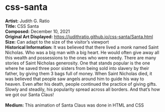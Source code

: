 # css-santa
**Artist:** Judith G. Ratio <br/> 
**Title:** CSS Santa <br/> 
**Composed:** December 10, 2021 <br/> 
**Original Art Displayed:** https://judithratio.github.io/css-santa/Santa.html  <br/> 
**Size:** Can adapt to the size of the visitor’s viewport <br/> 
**Historical Information:** It was believed that there lived a monk named Saint Nicholas. Who was a big man with a big heart. He would often give away all this wealth and possessions to the ones who were needy. There are many stories of Saint Nicholas generosity. One that stands popular is the one where he saved three poor sisters from being sold into slavery by their father, by giving them 3 bags full of money. When Saint Nicholas died, it was believed that people saw angels around him to guide his way to heaven. Even after his death, people continued the practice of giving gifts. Slowly and steadily, his popularity spread across all borders. And that’s how we got our Santa Claus!
<br/> 	
**Medium:** This animation of Santa Claus was done in HTML and CSS
